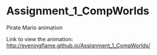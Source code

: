 # Assignment_1_CompWorlds

Pirate Mario animation

Link to view the animation:
http://eveningflame.github.io/Assignment_1_CompWorlds/
